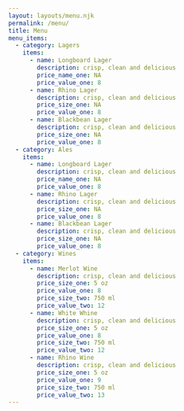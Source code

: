 ```yaml
---
layout: layouts/menu.njk
permalink: /menu/
title: Menu
menu_items: 
  - category: Lagers
    items:
      - name: Longboard Lager
        description: crisp, clean and delicious
        price_name_one: NA
        price_value_one: 8
      - name: Rhino Lager
        description: crisp, clean and delicious
        price_size_one: NA
        price_value_one: 8
      - name: Blackbean Lager
        description: crisp, clean and delicious
        price_size_one: NA
        price_value_one: 8
  - category: Ales
    items:
      - name: Longboard Lager
        description: crisp, clean and delicious
        price_name_one: NA
        price_value_one: 8
      - name: Rhino Lager
        description: crisp, clean and delicious
        price_size_one: NA
        price_value_one: 8
      - name: Blackbean Lager
        description: crisp, clean and delicious
        price_size_one: NA
        price_value_one: 8
  - category: Wines
    items:
      - name: Merlot Wine
        description: crisp, clean and delicious
        price_size_one: 5 oz
        price_value_one: 8
        price_size_two: 750 ml
        price_value_two: 12
      - name: White Whine
        description: crisp, clean and delicious
        price_size_one: 5 oz
        price_value_one: 8
        price_size_two: 750 ml
        price_value_two: 12
      - name: Rhino Wine
        description: crisp, clean and delicious
        price_size_one: 5 oz
        price_value_one: 9
        price_size_two: 750 ml
        price_value_two: 13
---
```

